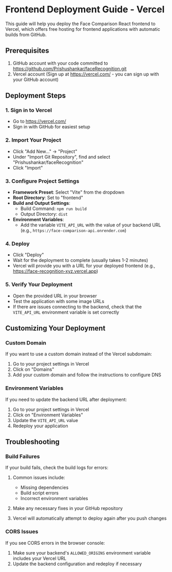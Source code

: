 # Frontend Deployment Guide - Vercel

This guide will help you deploy the Face Comparison React frontend to Vercel, which offers free hosting for frontend applications with automatic builds from GitHub.

## Prerequisites

1. GitHub account with your code committed to https://github.com/Prishushankar/faceRecognition.git
2. Vercel account (Sign up at https://vercel.com/ - you can sign up with your GitHub account)

## Deployment Steps

### 1. Sign in to Vercel

- Go to https://vercel.com/
- Sign in with GitHub for easiest setup

### 2. Import Your Project

- Click "Add New..." → "Project" 
- Under "Import Git Repository", find and select "Prishushankar/faceRecognition"
- Click "Import"

### 3. Configure Project Settings

- **Framework Preset**: Select "Vite" from the dropdown
- **Root Directory**: Set to "frontend"
- **Build and Output Settings**:
  - Build Command: `npm run build`
  - Output Directory: `dist`
- **Environment Variables**:
  - Add the variable `VITE_API_URL` with the value of your backend URL (e.g., `https://face-comparison-api.onrender.com`)

### 4. Deploy

- Click "Deploy"
- Wait for the deployment to complete (usually takes 1-2 minutes)
- Vercel will provide you with a URL for your deployed frontend (e.g., https://face-recognition-xyz.vercel.app)

### 5. Verify Your Deployment

- Open the provided URL in your browser
- Test the application with some image URLs
- If there are issues connecting to the backend, check that the `VITE_API_URL` environment variable is set correctly

## Customizing Your Deployment

### Custom Domain

If you want to use a custom domain instead of the Vercel subdomain:

1. Go to your project settings in Vercel
2. Click on "Domains"
3. Add your custom domain and follow the instructions to configure DNS

### Environment Variables

If you need to update the backend URL after deployment:

1. Go to your project settings in Vercel
2. Click on "Environment Variables"
3. Update the `VITE_API_URL` value
4. Redeploy your application

## Troubleshooting

### Build Failures

If your build fails, check the build logs for errors:

1. Common issues include:
   - Missing dependencies
   - Build script errors
   - Incorrect environment variables

2. Make any necessary fixes in your GitHub repository
3. Vercel will automatically attempt to deploy again after you push changes

### CORS Issues

If you see CORS errors in the browser console:

1. Make sure your backend's `ALLOWED_ORIGINS` environment variable includes your Vercel URL
2. Update the backend configuration and redeploy if necessary
